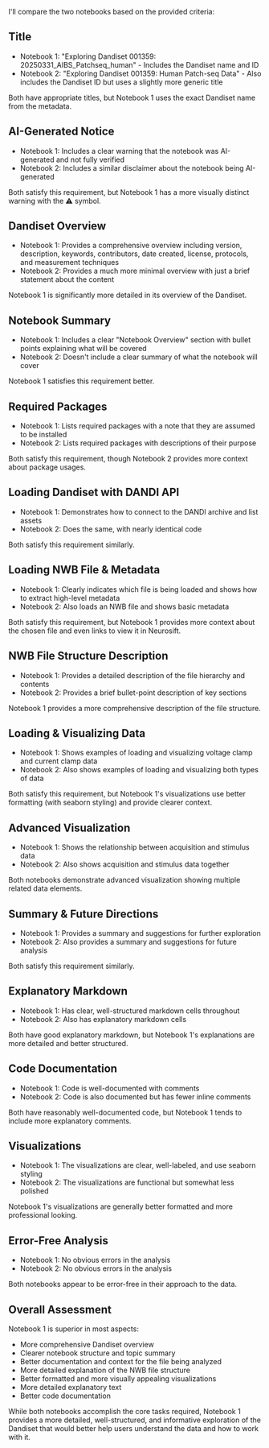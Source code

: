 I'll compare the two notebooks based on the provided criteria:

## Title
- Notebook 1: "Exploring Dandiset 001359: 20250331_AIBS_Patchseq_human" - Includes the Dandiset name and ID
- Notebook 2: "Exploring Dandiset 001359: Human Patch-seq Data" - Also includes the Dandiset ID but uses a slightly more generic title

Both have appropriate titles, but Notebook 1 uses the exact Dandiset name from the metadata.

## AI-Generated Notice
- Notebook 1: Includes a clear warning that the notebook was AI-generated and not fully verified
- Notebook 2: Includes a similar disclaimer about the notebook being AI-generated

Both satisfy this requirement, but Notebook 1 has a more visually distinct warning with the ⚠️ symbol.

## Dandiset Overview
- Notebook 1: Provides a comprehensive overview including version, description, keywords, contributors, date created, license, protocols, and measurement techniques
- Notebook 2: Provides a much more minimal overview with just a brief statement about the content

Notebook 1 is significantly more detailed in its overview of the Dandiset.

## Notebook Summary
- Notebook 1: Includes a clear "Notebook Overview" section with bullet points explaining what will be covered
- Notebook 2: Doesn't include a clear summary of what the notebook will cover

Notebook 1 satisfies this requirement better.

## Required Packages
- Notebook 1: Lists required packages with a note that they are assumed to be installed
- Notebook 2: Lists required packages with descriptions of their purpose

Both satisfy this requirement, though Notebook 2 provides more context about package usages.

## Loading Dandiset with DANDI API
- Notebook 1: Demonstrates how to connect to the DANDI archive and list assets
- Notebook 2: Does the same, with nearly identical code

Both satisfy this requirement similarly.

## Loading NWB File & Metadata
- Notebook 1: Clearly indicates which file is being loaded and shows how to extract high-level metadata
- Notebook 2: Also loads an NWB file and shows basic metadata

Both satisfy this requirement, but Notebook 1 provides more context about the chosen file and even links to view it in Neurosift.

## NWB File Structure Description
- Notebook 1: Provides a detailed description of the file hierarchy and contents
- Notebook 2: Provides a brief bullet-point description of key sections

Notebook 1 provides a more comprehensive description of the file structure.

## Loading & Visualizing Data
- Notebook 1: Shows examples of loading and visualizing voltage clamp and current clamp data
- Notebook 2: Also shows examples of loading and visualizing both types of data

Both satisfy this requirement, but Notebook 1's visualizations use better formatting (with seaborn styling) and provide clearer context.

## Advanced Visualization
- Notebook 1: Shows the relationship between acquisition and stimulus data
- Notebook 2: Also shows acquisition and stimulus data together

Both notebooks demonstrate advanced visualization showing multiple related data elements.

## Summary & Future Directions
- Notebook 1: Provides a summary and suggestions for further exploration
- Notebook 2: Also provides a summary and suggestions for future analysis

Both satisfy this requirement similarly.

## Explanatory Markdown
- Notebook 1: Has clear, well-structured markdown cells throughout
- Notebook 2: Also has explanatory markdown cells

Both have good explanatory markdown, but Notebook 1's explanations are more detailed and better structured.

## Code Documentation
- Notebook 1: Code is well-documented with comments
- Notebook 2: Code is also documented but has fewer inline comments

Both have reasonably well-documented code, but Notebook 1 tends to include more explanatory comments.

## Visualizations
- Notebook 1: The visualizations are clear, well-labeled, and use seaborn styling
- Notebook 2: The visualizations are functional but somewhat less polished

Notebook 1's visualizations are generally better formatted and more professional looking.

## Error-Free Analysis
- Notebook 1: No obvious errors in the analysis
- Notebook 2: No obvious errors in the analysis

Both notebooks appear to be error-free in their approach to the data.

## Overall Assessment
Notebook 1 is superior in most aspects:
- More comprehensive Dandiset overview
- Clearer notebook structure and topic summary
- Better documentation and context for the file being analyzed
- More detailed explanation of the NWB file structure
- Better formatted and more visually appealing visualizations
- More detailed explanatory text
- Better code documentation

While both notebooks accomplish the core tasks required, Notebook 1 provides a more detailed, well-structured, and informative exploration of the Dandiset that would better help users understand the data and how to work with it.